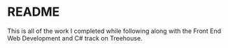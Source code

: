 # README

This is all of the work I completed while following along with the Front End Web Development and C# track on Treehouse.
